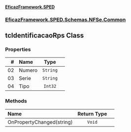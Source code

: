#### [EficazFramework.SPED](EficazFrameworkSPED.md 'EficazFramework SPED')
### [EficazFramework.SPED.Schemas.NFSe.Common](EficazFramework.SPED.Schemas.NFSe.Common.md 'EficazFramework.SPED.Schemas.NFSe.Common')

## tcIdentificacaoRps Class
### Properties

| # | Name | Type | |
| ---: | :--- | :---: | :--- |
| 02 | Numero | `String` |  |
| 03 | Serie | `String` |  |
| 04 | Tipo | `Int32` |  |
### Methods

| Name | Return Type | |
| :--- | :---: | :--- |
| OnPropertyChanged(string) | `Void` |  |

